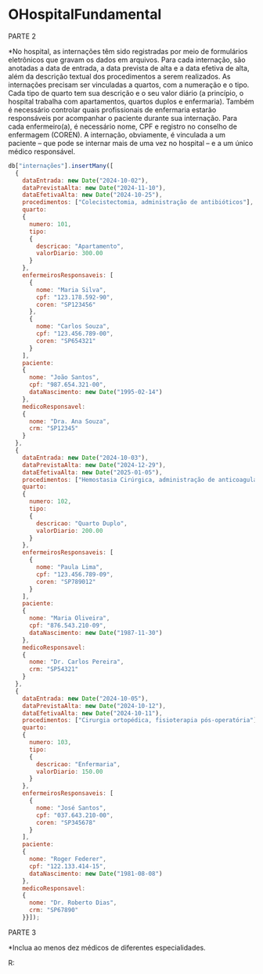 # OHospitalFundamental
PARTE 2

*No hospital, as internações têm sido registradas por meio de formulários eletrônicos que gravam os dados em arquivos. 
Para cada internação, são anotadas a data de entrada, a data prevista de alta e a data efetiva de alta, além da descrição textual dos procedimentos a serem realizados. 
As internações precisam ser vinculadas a quartos, com a numeração e o tipo. 
Cada tipo de quarto tem sua descrição e o seu valor diário (a princípio, o hospital trabalha com apartamentos, quartos duplos e enfermaria).
Também é necessário controlar quais profissionais de enfermaria estarão responsáveis por acompanhar o paciente durante sua internação. Para cada enfermeiro(a), é necessário nome, CPF e registro no conselho de enfermagem (COREN).
A internação, obviamente, é vinculada a um paciente – que pode se internar mais de uma vez no hospital – e a um único médico responsável.

```js
db["internações"].insertMany([
  {
    dataEntrada: new Date("2024-10-02"),
    dataPrevistaAlta: new Date("2024-11-10"),
    dataEfetivaAlta: new Date("2024-10-25"),
    procedimentos: ["Colecistectomia, administração de antibióticos"],
    quarto: 
    {
      numero: 101,
      tipo: 
      {
        descricao: "Apartamento",
        valorDiario: 300.00
      }
    },
    enfermeirosResponsaveis: [
      {
        nome: "Maria Silva",
        cpf: "123.178.592-90",
        coren: "SP123456"
      },
      {
        nome: "Carlos Souza",
        cpf: "123.456.789-00",
        coren: "SP654321"
      }
    ],
    paciente: 
    {
      nome: "João Santos",
      cpf: "987.654.321-00",
      dataNascimento: new Date("1995-02-14")
    },
    medicoResponsavel: 
    {
      nome: "Dra. Ana Souza",
      crm: "SP12345"
    }
  },
  {
    dataEntrada: new Date("2024-10-03"),
    dataPrevistaAlta: new Date("2024-12-29"),
    dataEfetivaAlta: new Date("2025-01-05"),
    procedimentos: ["Hemostasia Cirúrgica, administração de anticoagulantes"],
    quarto:
    {
      numero: 102,
      tipo: 
      {
        descricao: "Quarto Duplo",
        valorDiario: 200.00
      }
    },
    enfermeirosResponsaveis: [
      {
        nome: "Paula Lima",
        cpf: "123.456.789-09",
        coren: "SP789012"
      }
    ],
    paciente: 
    {
      nome: "Maria Oliveira",
      cpf: "876.543.210-09",
      dataNascimento: new Date("1987-11-30")
    },
    medicoResponsavel: 
    {
      nome: "Dr. Carlos Pereira",
      crm: "SP54321"
    }
  },
  {
    dataEntrada: new Date("2024-10-05"),
    dataPrevistaAlta: new Date("2024-10-12"),
    dataEfetivaAlta: new Date("2024-10-11"),
    procedimentos: ["Cirurgia ortopédica, fisioterapia pós-operatória"],
    quarto: 
    {
      numero: 103,
      tipo: 
      {
        descricao: "Enfermaria",
        valorDiario: 150.00
      }
    },
    enfermeirosResponsaveis: [
      {
        nome: "José Santos",
        cpf: "037.643.210-00",
        coren: "SP345678"
      }
    ],
    paciente: 
    {
      nome: "Roger Federer",
      cpf: "122.133.414-15",
      dataNascimento: new Date("1981-08-08")
    },
    medicoResponsavel: 
    {
      nome: "Dr. Roberto Dias",
      crm: "SP67890"
    }}]);
```
PARTE 3

*Inclua ao menos dez médicos de diferentes especialidades.

R:
